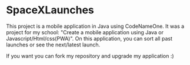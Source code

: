 # SpaceXLaunches
This project is a mobile application in Java using CodeNameOne. It was a project for my school: "Create a mobile application using Java or Javascript/Html/css(PWA)". On this application, you can sort all past launches or see the next/latest launch.


If you want you can fork my repository and upgrade my application :)
